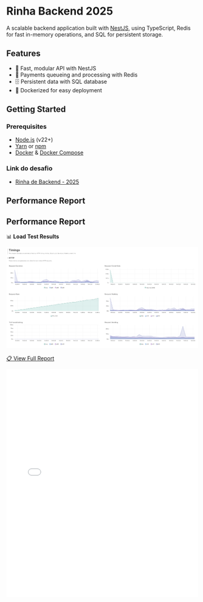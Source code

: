 # Rinha Backend 2025

A scalable backend application built with [NestJS](https://nestjs.com/), using TypeScript, Redis for fast in-memory
operations, and SQL for persistent storage.

## Features

- 🚀 Fast, modular API with NestJS
- 💾 Payments queueing and processing with Redis
- 🗄️ Persistent data with SQL database
- 🐳 Dockerized for easy deployment

## Getting Started

### Prerequisites

- [Node.js](https://nodejs.org/) (v22+)
- [Yarn](https://yarnpkg.com/) or [npm](https://www.npmjs.com/)
- [Docker](https://www.docker.com/) & [Docker Compose](https://docs.docker.com/compose/)

### Link do desafio

- [Rinha de Backend - 2025](https://github.com/zanfranceschi/rinha-de-backend-2025/)

## Performance Report

## Performance Report

📊 **Load Test Results**

![Performance Report Preview](./report/timings.png)

[📋 View Full Report](./report.html)

<iframe src="./report/report.html" width="100%" height="600px" frameborder="0">
  <p>
    Your browser does not support iframes.
    <a href="./report/report.html">Click here to view the report</a>
  </p>
</iframe>
